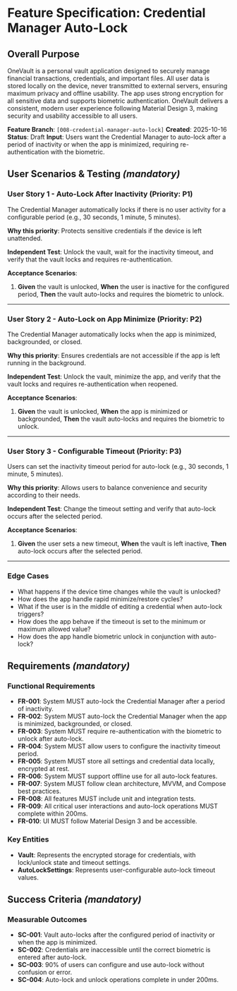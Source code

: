 # Feature Specification: Credential Manager Auto-Lock

## Overall Purpose
OneVault is a personal vault application designed to securely manage financial transactions, credentials, and important files. All user data is stored locally on the device, never transmitted to external servers, ensuring maximum privacy and offline usability. The app uses strong encryption for all sensitive data and supports biometric authentication. OneVault delivers a consistent, modern user experience following Material Design 3, making security and usability accessible to all users.

**Feature Branch**: `[008-credential-manager-auto-lock]`
**Created**: 2025-10-16
**Status**: Draft
**Input**: Users want the Credential Manager to auto-lock after a period of inactivity or when the app is minimized, requiring re-authentication with the biometric.

## User Scenarios & Testing *(mandatory)*

### User Story 1 - Auto-Lock After Inactivity (Priority: P1)
The Credential Manager automatically locks if there is no user activity for a configurable period (e.g., 30 seconds, 1 minute, 5 minutes).

**Why this priority**: Protects sensitive credentials if the device is left unattended.

**Independent Test**: Unlock the vault, wait for the inactivity timeout, and verify that the vault locks and requires re-authentication.

**Acceptance Scenarios**:
1. **Given** the vault is unlocked, **When** the user is inactive for the configured period, **Then** the vault auto-locks and requires the biometric to unlock.

---

### User Story 2 - Auto-Lock on App Minimize (Priority: P2)
The Credential Manager automatically locks when the app is minimized, backgrounded, or closed.

**Why this priority**: Ensures credentials are not accessible if the app is left running in the background.

**Independent Test**: Unlock the vault, minimize the app, and verify that the vault locks and requires re-authentication when reopened.

**Acceptance Scenarios**:
1. **Given** the vault is unlocked, **When** the app is minimized or backgrounded, **Then** the vault auto-locks and requires the biometric to unlock.

---

### User Story 3 - Configurable Timeout (Priority: P3)
Users can set the inactivity timeout period for auto-lock (e.g., 30 seconds, 1 minute, 5 minutes).

**Why this priority**: Allows users to balance convenience and security according to their needs.

**Independent Test**: Change the timeout setting and verify that auto-lock occurs after the selected period.

**Acceptance Scenarios**:
1. **Given** the user sets a new timeout, **When** the vault is left inactive, **Then** auto-lock occurs after the selected period.

---

### Edge Cases
- What happens if the device time changes while the vault is unlocked?
- How does the app handle rapid minimize/restore cycles?
- What if the user is in the middle of editing a credential when auto-lock triggers?
- How does the app behave if the timeout is set to the minimum or maximum allowed value?
- How does the app handle biometric unlock in conjunction with auto-lock?

## Requirements *(mandatory)*

### Functional Requirements
- **FR-001**: System MUST auto-lock the Credential Manager after a period of inactivity.
- **FR-002**: System MUST auto-lock the Credential Manager when the app is minimized, backgrounded, or closed.
- **FR-003**: System MUST require re-authentication with the biometric to unlock after auto-lock.
- **FR-004**: System MUST allow users to configure the inactivity timeout period.
- **FR-005**: System MUST store all settings and credential data locally, encrypted at rest.
- **FR-006**: System MUST support offline use for all auto-lock features.
- **FR-007**: System MUST follow clean architecture, MVVM, and Compose best practices.
- **FR-008**: All features MUST include unit and integration tests.
- **FR-009**: All critical user interactions and auto-lock operations MUST complete within 200ms.
- **FR-010**: UI MUST follow Material Design 3 and be accessible.

### Key Entities
- **Vault**: Represents the encrypted storage for credentials, with lock/unlock state and timeout settings.
- **AutoLockSettings**: Represents user-configurable auto-lock timeout values.

## Success Criteria *(mandatory)*

### Measurable Outcomes
- **SC-001**: Vault auto-locks after the configured period of inactivity or when the app is minimized.
- **SC-002**: Credentials are inaccessible until the correct biometric is entered after auto-lock.
- **SC-003**: 90% of users can configure and use auto-lock without confusion or error.
- **SC-004**: Auto-lock and unlock operations complete in under 200ms.
